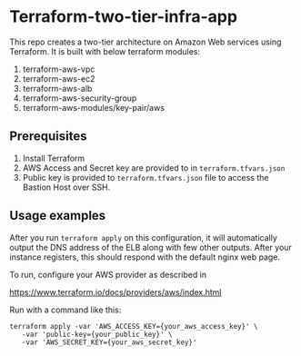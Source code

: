# Terraform-two-tier-infra-app
This repo creates a two-tier architecture on Amazon Web services using Terraform. It is built with below terraform modules:
1. terraform-aws-vpc
2. terraform-aws-ec2
3. terraform-aws-alb
4. terraform-aws-security-group
5. terraform-aws-modules/key-pair/aws

## Prerequisites
1. Install Terraform
2. AWS Access and Secret key are provided to in `terraform.tfvars.json`
3. Public key is provided to `terraform.tfvars.json` file to access the Bastion Host over SSH.

## Usage examples
After you run `terraform apply` on this configuration, it will
automatically output the DNS address of the ELB along with few other outputs. After your instance
registers, this should respond with the default nginx web page.

To run, configure your AWS provider as described in 

https://www.terraform.io/docs/providers/aws/index.html

Run with a command like this:

```
terraform apply -var 'AWS_ACCESS_KEY={your_aws_access_key}' \
   -var 'public-key={your_public_key}' \
   -var 'AWS_SECRET_KEY={your_aws_secret_key}'
```

